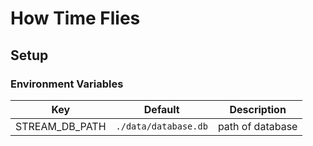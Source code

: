 # How Time Flies

## Setup

### Environment Variables

| Key         | Default              | Description      |
| ----------- | -------------------- | ---------------- |
| STREAM_DB_PATH | `./data/database.db` | path of database |
